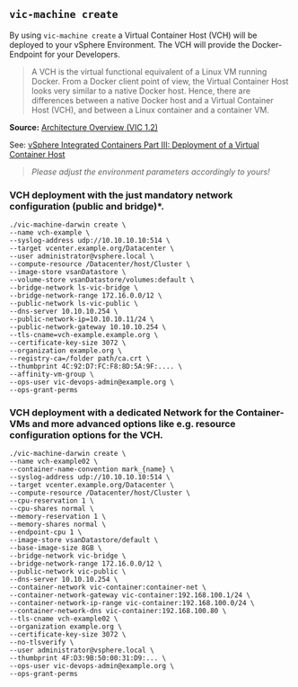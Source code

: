 ## `vic-machine create`

By using `vic-machine create` a Virtual Container Host (VCH) will be deployed to your vSphere Environment. The VCH will provide the Docker-Endpoint for your Developers.

> A VCH is the virtual functional equivalent of a Linux VM running Docker. From a Docker client point of view, the Virtual Container Host looks very similar to a native Docker host. Hence, there are differences between a native Docker host and a Virtual Container Host (VCH), and between a Linux container and a container VM.

**Source:** [Architecture Overview (VIC 1.2)](https://www.vmware.com/content/dam/digitalmarketing/vmware/en/pdf/vsphere/vmware-vsphere-integrated-containers-white-paper.pdf)

See: [vSphere Integrated Containers Part III: Deployment of a Virtual Container Host](https://rguske.github.io/post/vsphere-integrated-containers-part-iii-deployment-of-a-virtual-container-host/)

> *Please adjust the environment parameters accordingly to yours!*

### VCH deployment with the just mandatory network configuration (public and bridge)*.

```
./vic-machine-darwin create \
--name vch-example \
--syslog-address udp://10.10.10.10:514 \
--target vcenter.example.org/Datacenter \
--user administrator@vsphere.local \
--compute-resource /Datacenter/host/Cluster \
--image-store vsanDatastore \
--volume-store vsanDatastore/volumes:default \
--bridge-network ls-vic-bridge \
--bridge-network-range 172.16.0.0/12 \
--public-network ls-vic-public \
--dns-server 10.10.10.254 \
--public-network-ip=10.10.10.11/24 \
--public-network-gateway 10.10.10.254 \
--tls-cname=vch-example.example.org \
--certificate-key-size 3072 \
--organization example.org \
--registry-ca=/folder path/ca.crt \
--thumbprint 4C:92:D7:FC:F8:8D:5A:9F:.... \
--affinity-vm-group \
--ops-user vic-devops-admin@example.org \
--ops-grant-perms
```

### VCH deployment with a dedicated Network for the Container-VMs and more advanced options like e.g. resource configuration options for the VCH.

```
./vic-machine-darwin create \
--name vch-example02 \
--container-name-convention mark_{name} \
--syslog-address udp://10.10.10.10:514 \
--target vcenter.example.org/Datacenter \
--compute-resource /Datacenter/host/Cluster \
--cpu-reservation 1 \
--cpu-shares normal \
--memory-reservation 1 \
--memory-shares normal \
--endpoint-cpu 1 \
--image-store vsanDatastore/default \
--base-image-size 8GB \
--bridge-network vic-bridge \
--bridge-network-range 172.16.0.0/12 \
--public-network vic-public \
--dns-server 10.10.10.254 \
--container-network vic-container:container-net \
--container-network-gateway vic-container:192.168.100.1/24 \
--container-network-ip-range vic-container:192.168.100.0/24 \
--container-network-dns vic-container:192.168.100.80 \
--tls-cname vch-example02 \
--organization example.org \
--certificate-key-size 3072 \
--no-tlsverify \
--user administrator@vsphere.local \
--thumbprint 4F:D3:9B:50:00:31:D9:... \
--ops-user vic-devops-admin@example.org \
--ops-grant-perms
```
